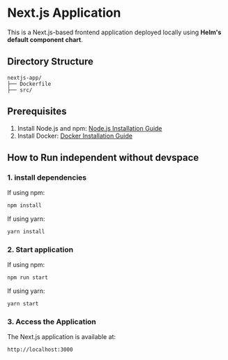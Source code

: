 # Next.js Application

This is a Next.js-based frontend application deployed locally using **Helm's default component chart**.

## Directory Structure

```plaintext
nextjs-app/
├── Dockerfile
├── src/
```

## Prerequisites

1. Install Node.js and npm: [Node.js Installation Guide](https://nodejs.org/)
2. Install Docker: [Docker Installation Guide](https://www.docker.com/get-started)

## How to Run independent without devspace

### 1. install dependencies

If using npm:

```bash
npm install
```

If using yarn:

```bash
yarn install
```

### 2. Start application

If using npm:

```bash
npm run start
```

If using yarn:

```bash
yarn start
```

### 3. Access the Application

The Next.js application is available at:

```plaintext
http://localhost:3000
```
